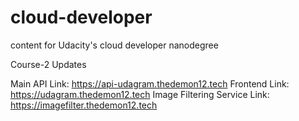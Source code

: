 # cloud-developer
content for Udacity's cloud developer nanodegree

Course-2 Updates

Main API Link: https://api-udagram.thedemon12.tech
Frontend Link: https://udagram.thedemon12.tech
Image Filtering Service Link: https://imagefilter.thedemon12.tech